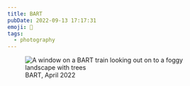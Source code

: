 ```yaml
---
title: BART
pubDate: 2022-09-13 17:17:31
emoji: 📸
tags:
  - photography
---
```


<figure><img alt="A window on a BART train looking out on to a foggy landscape with trees" src="https://live.staticflickr.com/65535/52356281378_7d174e45de_k.jpg"><figcaption>BART, April 2022</figcaption></figure>
